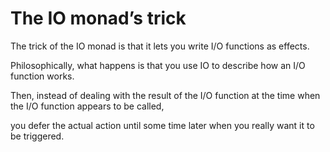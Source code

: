 # The IO monad’s trick

The trick of the IO monad is that it lets you write I/O functions as effects.

Philosophically, what happens is that you use IO to describe how an I/O function works.

Then, instead of dealing with the result of the I/O function at the time
when the I/O function appears to be called,

you defer the actual action until some time later when you really want it to be triggered.